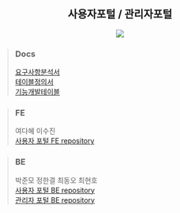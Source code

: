 <div align=center><h2>사용자포털 / 관리자포털</h2></div>

<p align="center">
<img src="https://user-images.githubusercontent.com/94984063/155962173-e46894da-c522-4b6c-a174-24ffcdb29836.png">
</p>


> ### Docs
> <a href="https://docs.google.com/spreadsheets/d/1V4JNLWZiBxMLPLtpu9mBjPhwUIZ5XT5dIaFqhbDnIAo/edit#gid=1119771986">요구사항분석서</a> <br>
> <a href="https://docs.google.com/spreadsheets/d/1FAxnCE9a6kWKEflgONFWx1Tmj7Lh_pmYeHNMJik6eiY/edit?usp=sharing">테이블정의서</a> <br>
> <a href="https://docs.google.com/spreadsheets/d/1ijO2tzQLO0sE56lbVDfYOwT3ui4gMQp2QCiEHbS0Ug4/edit?usp=sharing">기능개발테이블</a> <br>

> ### FE
> 여다혜
> 이수진<br/>
> <a href="https://github.com/SGABF/MarketWeb">사용자 포털 FE repository</a> <br/>


> ### BE
> 박준모
> 정한결
> 최동오
> 최현호<br/>
> <a href="https://github.com/SGABF/MarketWebBack">사용자 포털 BE repository</a> <br/>
> <a href="https://github.com/SGABF/MarketAdminPage">관리자 포털 BE repository</a> <br/>
